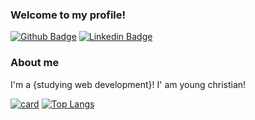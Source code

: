 ### Welcome to my profile!

[![Github Badge](https://img.shields.io/badge/-Github-000?style=flat-square&logo=Github&logoColor=white&link=https://github.com/fagnerpsantos)](https://github.com/Rodrigllb)
[![Linkedin Badge](https://img.shields.io/badge/-LinkedIn-blue?style=flat-square&logo=Linkedin&logoColor=white&link=https://www.linkedin.com/in/fagnerpsantos/)](https://www.linkedin.com/in/rodrigo-liberato-4143b221b/)

### About me
I'm a {studying web development}!
I' am young christian!

[![card](https://github-readme-stats.vercel.app/api?username=Rodrigllb&show_icons=true&theme=onedark)](https://github.com/Rodrigllb/github-readme-stats) [![Top Langs](https://github-readme-stats.vercel.app/api/top-langs/?username=Rodrigllb&layout=compact&icons=true&theme=onedark)](https://github.com/Rodrigllb/github-readme-stats)
